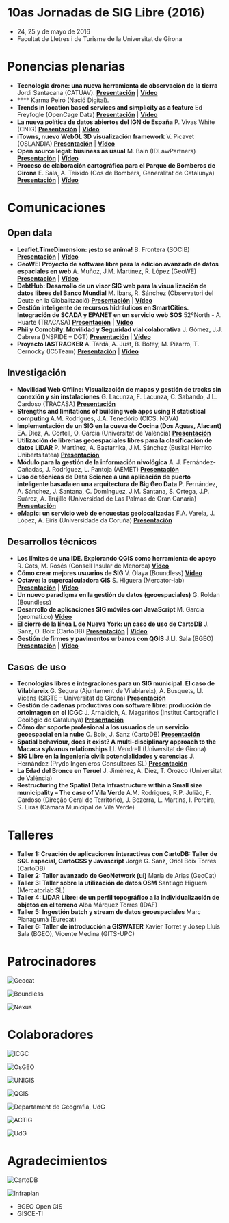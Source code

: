 # 10as Jornadas de SIG Libre (2016)

* 24, 25 y de mayo de 2016
* Facultat de Lletres i de Turisme de la Universitat de Girona


Ponencias plenarias
====================

* **Tecnología drone: una nueva herramienta de observación de la tierra** Jordi Santacana (CATUAV). **[Presentación](https://dugi-doc.udg.edu/handle/10256/15632)** | **[Vídeo](http://diobma.udg.edu/handle/10256.1/4270)**
* **** Karma Peiró (Nació Digital). 
* **Trends in location based services and simplicity as a feature** Ed Freyfogle (OpenCage Data) **[Presentación](https://dugi-doc.udg.edu/handle/10256/15633)** | **[Vídeo](http://diobma.udg.edu/handle/10256.1/4272)**
* **La nueva política de datos abiertos del IGN de España** P. Vivas White (CNIG)  **[Presentación](https://dugi-doc.udg.edu/handle/10256/15634)** | **[Vídeo](http://diobma.udg.edu/handle/10256.1/4273)**
* **iTowns, nuevo WebGL 3D visualización framework** V. Picavet (OSLANDIA)  **[Presentación](https://dugi-doc.udg.edu/handle/10256/15635)** | **[Vídeo](http://diobma.udg.edu/handle/10256.1/4274)**
* **Open source legal: business as usual** M. Bain (IDLawPartners)  **[Presentación](https://dugi-doc.udg.edu/handle/10256/15636)** | **[Vídeo](http://diobma.udg.edu/handle/10256.1/4274)**
* **Proceso de elaboración cartográfica para el Parque de Bomberos de Girona** E. Sala, A. Teixidó (Cos de Bombers, Generalitat de Catalunya)  **[Presentación](https://dugi-doc.udg.edu/handle/10256/15637)** | **[Vídeo](http://diobma.udg.edu/handle/10256.1/4276)**

Comunicaciones
=================

Open data
---------------------------

* **Leaflet.TimeDimension: ¡esto se anima!**  B. Frontera (SOCIB)  **[Presentación](https://dugi-doc.udg.edu/handle/10256/15638)** | **[Vídeo](http://diobma.udg.edu/handle/10256.1/4277)**
* **GeoWE: Proyecto de software libre para la edición avanzada de datos espaciales en web** A. Muñoz, J.M. Martínez, R. López (GeoWE)  **[Presentación](https://dugi-doc.udg.edu/handle/10256/15639)** | **[Vídeo](http://diobma.udg.edu/handle/10256.1/4278)**
* **DebtHub: Desarrollo de un visor SIG web para la visua lización de datos libres del Banco Mundial** M. Ibars, R. Sánchez (Observatori del Deute en la Globalització)  **[Presentación](https://dugi-doc.udg.edu/handle/10256/15640)** | **[Vídeo](http://diobma.udg.edu/handle/10256.1/4279)**
* **Gestión inteligente de recursos hidráulicos en SmartCities. Integración de SCADA y EPANET en un servicio web SOS** 52ºNorth  - A. Huarte (TRACASA)  **[Presentación](https://dugi-doc.udg.edu/handle/10256/15641)** | **[Vídeo](http://diobma.udg.edu/handle/10256.1/4280)**
* **Phii y Comobity. Movilidad y Seguridad vial colaborativa** J. Gómez, J.J. Cabrera (INSPIDE – DGT)  **[Presentación](https://dugi-doc.udg.edu/handle/10256/15642)** | **[Vídeo](http://diobma.udg.edu/handle/10256.1/4281)**
* **Proyecto IASTRACKER**  A. Tardà, A. Just, B. Botey, M. Pizarro, T. Cernocky (IC5Team)  **[Presentación](https://dugi-doc.udg.edu/handle/10256/15648)** | **[Vídeo](http://diobma.udg.edu/handle/10256.1/4282)**

Investigación
---------------------------

* **Movilidad Web Offline: Visualización de mapas y gestión de tracks sin conexión y sin instalaciones**  G. Lacunza, F. Lacunza, C. Sabando, J.L. Cardoso (TRACASA)  **[Presentación](https://dugi-doc.udg.edu/handle/10256/15644)**
* **Strengths and limitations of building web apps using R statistical computing** A.M. Rodrigues, J.A. Tenedório (CICS. NOVA)  
* **Implementación de un SIG en la cueva de Cocina (Dos Aguas, Alacant)**  EA. Diez, A. Cortell, O. Garcia (Universitat de València)  **[Presentación](https://dugi-doc.udg.edu/handle/10256/15645)**
* **Utilización de librerías geoespaciales libres para la clasificación de datos LiDAR** P. Martínez, A. Bastarrika, J.M. Sánchez (Euskal Herriko Unibertsitatea)  **[Presentación](https://dugi-doc.udg.edu/handle/10256/15646)** 
* **Módulo para la gestión de la información nivológica** A. J. Fernández-Cañadas, J. Rodríguez, L. Pantoja (AEMET)  **[Presentación](https://dugi-doc.udg.edu/handle/10256/15649)** 
* **Uso de técnicas de Data Science a una aplicación de puerto inteligente basada en una arquitectura de Big Geo Data**  P. Fernández, A. Sánchez, J. Santana, C. Domínguez, J.M. Santana, S. Ortega, J.P. Suárez, A. Trujillo (Universidad de Las Palmas de Gran Canaria)  **[Presentación](https://dugi-doc.udg.edu/handle/10256/15650)** 
* **eMapic: un servicio web de encuestas geolocalizadas**   F.A. Varela, J. López, A. Eiris (Universidade da Coruña)  **[Presentación](https://dugi-doc.udg.edu/handle/10256/15651)** 

Desarrollos técnicos
---------------------------

* **Los límites de una IDE. Explorando QGIS como herramienta de apoyo**   R. Cots, M. Rosés (Consell Insular de Menorca) **[Vídeo](http://diobma.udg.edu/handle/10256.1/4284)** 
* **Cómo crear mejores usuarios de SIG** V. Olaya (Boundless)  **[Vídeo](http://diobma.udg.edu/handle/10256.1/4285)**
* **Octave: la supercalculadora GIS**  S. Higuera (Mercator-lab)  **[Presentación](https://dugi-doc.udg.edu/handle/10256/15660)** | **[Vídeo](http://diobma.udg.edu/handle/10256.1/4286)**
* **Un nuevo paradigma en la gestión de datos (geoespaciales)** G. Roldan (Boundless)   
* **Desarrollo de aplicaciones SIG móviles con JavaScript** M. García (geomati.co)  **[Vídeo](http://diobma.udg.edu/handle/10256.1/4288)**
* **El cierre de la línea L de Nueva York: un caso de uso de CartoDB**  J. Sanz, O. Boix (CartoDB)  **[Presentación](https://dugi-doc.udg.edu/handle/10256/15654)** | **[Vídeo](http://diobma.udg.edu/handle/10256.1/4289)**
* **Gestión de firmes y pavimentos urbanos con QGIS** J.Ll. Sala (BGEO) **[Presentación](https://dugi-doc.udg.edu/handle/10256/15655)** | **[Vídeo](http://diobma.udg.edu/handle/10256.1/4290)**

Casos de uso
---------------------------

* **Tecnologías libres e integraciones para un SIG municipal. El caso de Vilablareix** G. Segura (Ajuntament de Vilablareix), A. Busquets, Ll. Vicens (SIGTE – Universitat de Girona)  **[Presentación](https://dugi-doc.udg.edu/handle/10256/15656)**
* **Gestión de cadenas productivas con software libre: producción de ortoimagen en el ICGC** J. Arnaldich, A. Magariños (Institut Cartogràfic i Geològic de Catalunya)  **[Presentación](https://dugi-doc.udg.edu/handle/10256/15657)** 
* **Cómo dar soporte profesional a los usuarios de un servicio geoespacial en la nube**  O. Boix, J. Sanz (CartoDB)  **[Presentación]()** 
* **Spatial behaviour, does it exist? A multi-disciplinary approach to the Macaca sylvanus relationships** Ll. Vendrell (Universitat de Girona)  
* **SIG Libre en la ingeniería civil: potencialidades y carencias** J. Hernández (Prydo Ingenieros Consultores SL)  **[Presentación](https://dugi-doc.udg.edu/handle/10256/15658)** 
* **La Edad del Bronce en Teruel** J. Jiménez, A. Díez, T. Orozco (Universitat de València)  
* **Restructuring the Spatial Data Infrastructure within a Small size municipality – The case of Vila Verde** A.M. Rodrigues, R.P. Julião, F. Cardoso (Direção Geral do Território), J. Bezerra, L. Martins, I. Pereira, S. Eiras (Câmara Municipal de Vila Verde) 



Talleres
========

* **Taller 1: Creación de aplicaciones interactivas con CartoDB: Taller de SQL espacial, CartoCSS y Javascript** Jorge G. Sanz, Oriol Boix Torres (CartoDB)   
* **Taller 2: Taller avanzado de GeoNetwork (ui)** María de Arias (GeoCat)  
* **Taller 3: Taller sobre la utilización de datos OSM** Santiago Higuera (Mercatorlab SL) 
* **Taller 4: LiDAR Libre: de un perfil topográfico a la individualización de objetos en el terreno** Alba Márquez Torres (IDAF)   
* **Taller 5: Ingestión batch y stream de datos geoespaciales** Marc Planagumà (Eurecat)   
* **Taller 6: Taller de introducción a GISWATER** Xavier Torret y Josep Lluís Sala (BGEO), Vicente Medina (GITS-UPC)   

Patrocinadores
==============


![Geocat](img/geocat.png)

![Boundless](img/boundless.png)

![Nexus](img/nexus.png)



Colaboradores
==============
![ICGC](img/ICGC.png)

![OsGEO](img/osgeo.png)

![UNIGIS](img/unigis.png)

![QGIS](img/qgis.png)

![Departament de Geografia, UdG](img/geografia.png)

![ACTIG](img/actig.JPG)

![UdG](img/UdG.png)



Agradecimientos
==============

![CartoDB](img/carto.png)

![Infraplan](img/infraplan.png)

* BGEO Open GIS
* GISCE-TI
